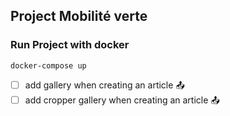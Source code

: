 ## Project Mobilité verte 

### Run Project with docker

```
docker-compose up 
```
- [ ] add gallery when creating an article :outbox_tray: 
- [ ] add cropper gallery when creating an article :outbox_tray: 